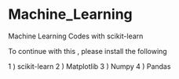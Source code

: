 # Machine_Learning
Machine Learning Codes with scikit-learn

To continue with this , please install the following

1 ) scikit-learn
2 ) Matplotlib
3 ) Numpy
4 ) Pandas
